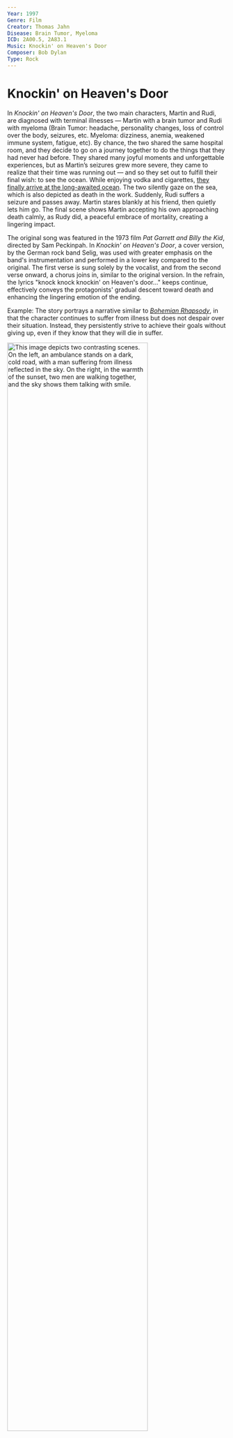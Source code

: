 ```yaml
---
Year: 1997
Genre: Film
Creator: Thomas Jahn
Disease: Brain Tumor, Myeloma
ICD: 2A00.5, 2A83.1
Music: Knockin' on Heaven's Door
Composer: Bob Dylan
Type: Rock
---
```


# Knockin' on Heaven's Door

 In *Knockin' on Heaven's Door*, the two main characters, Martin and Rudi, are diagnosed with terminal illnesses — Martin with a brain tumor and Rudi with myeloma (Brain Tumor: headache, personality changes, loss of control over the body, seizures, etc. Myeloma: dizziness, anemia, weakened immune system, fatigue, etc). By chance, the two shared the same hospital room, and they decide to go on a journey together to do the things that they had never had before. They shared many joyful moments and unforgettable experiences, but as Martin’s seizures grew more severe, they came to realize that their time was running out — and so they set out to fulfill their final wish: to see the ocean. While enjoying vodka and cigarettes, [they finally arrive at the long-awaited ocean](https://youtu.be/Rd-ru-j_TCI?si=ACK4zsul577yWhzW). The two silently gaze on the sea, which is also depicted as death in the work. Suddenly, Rudi suffers a seizure and passes away. Martin stares blankly at his friend, then quietly lets him go. The final scene shows Martin accepting his own approaching death calmly, as Rudy did,  a peaceful embrace of mortality, creating a lingering impact.
 
 The original song was featured in the 1973 film *Pat Garrett and Billy the Kid*, directed by Sam Peckinpah. In *Knockin' on Heaven's Door*, a cover version, by the German rock band Selig, was used with greater emphasis on the band's instrumentation and performed in a lower key compared to the original. The first verse is sung solely by the vocalist, and from the second verse onward, a chorus joins in, similar to the original version. In the refrain, the lyrics "knock knock knockin' on Heaven's door..." keeps continue, effectively conveys the protagonists' gradual descent toward death and enhancing the lingering emotion of the ending.
 
Example: The story portrays a narrative similar to [*Bohemian Rhapsody*](kwak_junyeong.md), in that the character continues to suffer from illness but does not despair over their situation. Instead, they persistently strive to achieve their goals without giving up, even if they know that they will die in suffer.

<img src="./jeong_heeseok_img.png" alt="This image depicts two contrasting scenes. On the left, an ambulance stands on a dark, cold road, with a man suffering from illness reflected in the sky. On the right, in the warmth of the sunset, two men are walking together, and the sky shows them talking with smile." style="width:80%;" />

# 은혜

나의 장례식에서 틀어줬으면 하는 노래는 [*은혜*](https://youtu.be/479FPxstEWA?si=F11P6V3KcJDcFQs1)라는 찬양이다. 찬양 작곡가이기도 한 손경민 목사가 만든 밴드 음악들 중 하나로 어린 시절, 선택의 순간들 등 자신이 살아왔던 모든 삶의 순간들을 떠올리는 가사들로 이루어져 있으며, 후렴 중 "내 삶에 당연한 건 하나도 없었던 것을, 모든 것이 은혜 은혜였소" 라고 자신이 이루고 누려왔던 모든 순간이 나 자신의 노력이 아닌 하나님께로부터 온 것임을 고백하며 하나님께 영광 돌리는 가사가 감명깊다.

# [원은혜의 질환서사](https://youtube.com/playlist?list=PLPN9Hl9pI_Z76V9NzAxve8gK56aiQvR-S&si=SeUTM8PFXwLds3mn)
발생: Suspenseful Third Day, 여느 때와 같이 직장에서 근무하던 50대 여성인 원은혜는 업무에 필요한 용품을 챙기러 창고로 갔다가 계단에서 뒤로 넘어져 골반 골절과 더불어 신체 곳곳에 타박상을 입게 된다. 절정: Lunatic, 다행히 골절은 수술이 필요한 수준까지는 가지 않았지만, 사고 당시 뒤로 넘어지면서 혈류가 뇌로 급격히 흘렀기 때문인지 일시적인 뇌진탕 증세를 보이게 되고, 어지러움과 메스꺼움, 그중에서도 기억력 감퇴를 호소하며 은혜는 골절보다도 뇌진탕으로 인한 증상들이 영원히 치유되지 않을까봐 두려움에 떨게 된다. 극복: Dream, 은혜는 딸의 간병을 받으며 약 2달간 집에서 휴식을 취하게 된다. 평소에 아무런 의식없이 할 수 있었던 식사, 세면, 취미활동 등 모든 신체활동에 큰 제약을 받아 우울증 증상도 보이게 되고, 스스로의 힘으로는 침대 밖으로 나갈 수 조차 없다는 사실에 심한 스트레스를 겪지만, 딸과 주변 지인들, 스마트폰의 도움으로 은혜의 상태는 점점 호전되었으며 2달 째에 목발을 짚으며 보행할 수 있게 된다. 약 4달이 지나자 은혜는 정상적으로 움직일 수 있게 되었으며 건강을 위해 필라테스 학원에 등록한다.
